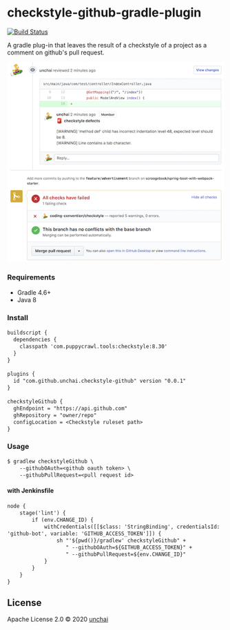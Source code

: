 # checkstyle-github-gradle-plugin

[![Build Status](https://img.shields.io/travis/unchai/checkstyle-github-gradle-plugin.svg)](https://travis-ci.org/unchai/checkstyle-github-gradle-plugin)

A gradle plug-in that leaves the result of a checkstyle of a project as a comment on github's pull request.

![Example](example.jpg)

### Requirements

* Gradle 4.6+
* Java 8

### Install

```
buildscript {
  dependencies {
    classpath 'com.puppycrawl.tools:checkstyle:8.30'
  }
}

plugins {
  id "com.github.unchai.checkstyle-github" version "0.0.1"
}

checkstyleGithub {
  ghEndpoint = "https://api.github.com"
  ghRepository = "owner/repo"
  configLocation = <Checkstyle ruleset path>
}
```

### Usage

```shell
$ gradlew checkstyleGithub \
    --githubOAuth=<github oauth token> \
    --githubPullRequest=<pull request id>
```

#### with Jenkinsfile

```
node {
    stage('lint') {
        if (env.CHANGE_ID) {
            withCredentials([[$class: 'StringBinding', credentialsId: 'github-bot', variable: 'GITHUB_ACCESS_TOKEN']]) {
                sh "'${pwd()}/gradlew' checkstyleGithub" +
                   " --githubOAuth=${GITHUB_ACCESS_TOKEN}" +
                   " --githubPullRequest=${env.CHANGE_ID}"
            }
        }
    }
}
```

## License

Apache License 2.0 © 2020 [unchai](https://github.com/unchai)

